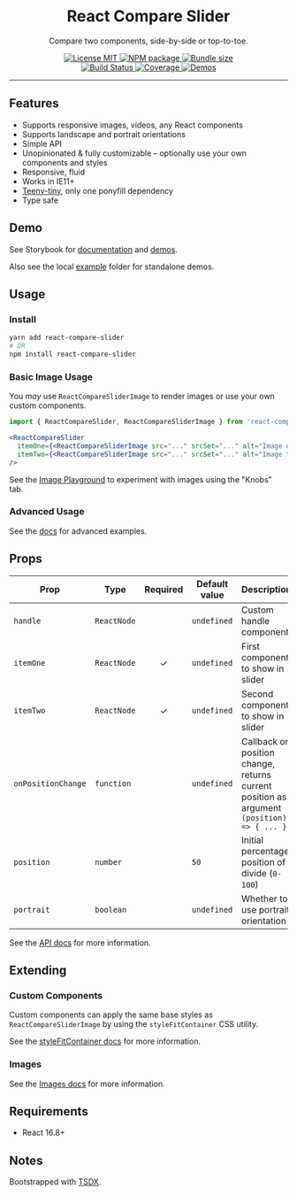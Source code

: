 <div align="center">
    <h1>React Compare Slider</h1>
    <p>Compare two components, side-by-side or top-to-toe.</p>

<a href="https://github.com/nerdyman/react-compare-slider/blob/master/LICENSE">
    <img src="https://img.shields.io/npm/l/react-compare-slider.svg" alt="License MIT" />
</a>
<a href="https://npmjs.com/package/react-compare-slider">
    <img src="https://img.shields.io/npm/v/react-compare-slider.svg" alt="NPM package" />
</a>
<a href="https://bundlephobia.com/result?p=react-compare-slider">
    <img src="https://img.shields.io/bundlephobia/minzip/react-compare-slider.svg" alt="Bundle size" />
</a>
<br/>
<a href="https://github.com/nerdyman/react-compare-slider/actions?query=workflow%3Abuild">
    <img src="https://img.shields.io/github/workflow/status/nerdyman/react-compare-slider/build" alt="Build Status" />
</a>
<a href="https://codeclimate.com/github/nerdyman/react-compare-slider">
    <img src="https://img.shields.io/codeclimate/coverage/nerdyman/react-compare-slider" alt="Coverage" />
</a>
<a href="https://react-compare-slider.netlify.app/">
    <img src="https://img.shields.io/badge/demos-🚀-blue.svg" alt="Demos" />
</a>
</div>

---

## Features

- Supports responsive images, videos, any React components
- Supports landscape and portrait orientations
- Simple API
- Unopinionated & fully customizable &ndash; optionally use your own components and styles
- Responsive, fluid
- Works in IE11+
- [Teeny-tiny](https://bundlephobia.com/result?p=react-compare-slider), only one ponyfill dependency
- Type safe

## Demo

See Storybook for [documentation](https://react-compare-slider.netlify.app/?path=/docs/docs-intro--page) and [demos](https://react-compare-slider.netlify.app/?path=/docs/demos-images--default).

Also see the local [example](./example) folder for standalone demos.

## Usage

### Install

```sh
yarn add react-compare-slider
# OR
npm install react-compare-slider
```

### Basic Image Usage

You *may* use `ReactCompareSliderImage` to render images or use your own custom
components.

```jsx
import { ReactCompareSlider, ReactCompareSliderImage } from 'react-compare-slider';

<ReactCompareSlider
  itemOne={<ReactCompareSliderImage src="..." srcSet="..." alt="Image one" />}
  itemTwo={<ReactCompareSliderImage src="..." srcSet="..." alt="Image two" />}
/>
```

See the [Image Playground](https://react-compare-slider.netlify.app/?path=/docs/demos-images--playground)
to experiment with images using the "Knobs" tab.

### Advanced Usage

See the [docs](https://react-compare-slider.netlify.app/?path=/docs/docs-intro--page) for advanced examples.

## Props

| Prop | Type | Required | Default value | Description |
|------|------|:--------:|---------------|-------------|
| `handle`    | `ReactNode` |   | `undefined` | Custom handle component |
| `itemOne`   | `ReactNode` | ✓ | `undefined` | First component to show in slider |
| `itemTwo`   | `ReactNode` | ✓ | `undefined` | Second component to show in slider |
| `onPositionChange`  | `function`  |   | `undefined` | Callback on position change, returns current position as argument `(position) => { ... }` |
| `position`  | `number`    |   | `50` | Initial percentage position of divide (`0-100`) |
| `portrait`  | `boolean`   |   | `undefined` | Whether to use portrait orientation |

See the [API docs](https://react-compare-slider.netlify.app/?path=/docs/docs-api--page) for more information.

## Extending

### Custom Components

Custom components can apply the same base styles as `ReactCompareSliderImage` 
by using the `styleFitContainer` CSS utility. 

See the [styleFitContainer docs](https://react-compare-slider.netlify.app/?path=/docs/docs-api--page#stylefitcontainer)
for more information.

### Images

See the [Images docs](https://react-compare-slider.netlify.app/?path=/docs/docs-images--page) for more information.

## Requirements

- React 16.8+

## Notes

Bootstrapped with [TSDX](<https://github.com/palmerhq/tsdx>).
